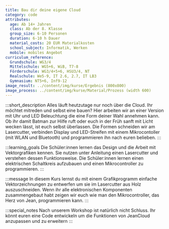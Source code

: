 ```yaml
---
title: Bau dir deine eigene Cloud
category: code
attributes:
  age: Ab 14+ Jahren
  class: Ab der 8. Klasse
  group_size: 6-10 Personen
  duration: 6-10 h Dauer
  material_costs: 20 EUR Materialkosten
  school_subject: Informatik, Werken
  mobile: mobiles Angebot
curriculum_reference:
  Grundschule: WG3/4  
  Mittelschule: WG5+6, WiB, T7-8  
  Förderschule: WG3/4+5+6, HSU3/4, NT   
  Realschule: We5-9, IT 2.6, 2.7, IT LB3  
  Gymnasium: NT5+6, Inf9-12
image_result: ../content/img/kurse/Ergebnis (800x800)
image_process: ../content/img/kurse/Material/Prozess (width 600)
---
```

:::short_description
Alles läuft heutzutage nur noch über die Cloud. Ihr möchtet mitreden und selbst eine bauen? Hier arbeiten wir an einer Version mit Uhr und LED Beleuchtung die eine Form deiner Wahl annehmen kann. Ob ihr damit Batman zur Hilfe ruft oder euch in der Früh sanft mit Licht wecken lässt, ist euch selbst überlassen. Die Formen schneiden wir am Lasercutter, verbinden Display und LED-Streifen mit einem Mikrocontoller (mit WLAN und Bluetooth) und programmieren ihn nach euren belieben.
:::

:::learning_goals
Die Schüler:innen lernen das Design und die Arbeit mit Vektorgrafiken kennen. Sie nutzen unter Anleitung einen Lasercutter und verstehen dessen Funktionsweise. Die Schüler:innen lernen einen elektrischen Schaltkreis aufzubauen und einen Mikrocontroller zu programmieren.
:::

:::message
In diesem Kurs lernst du mit einem Grafikprogramm einfache Vektorzeichnungen zu entwerfen um sie im Lasercutter aus Holz auszuschneiden. Wenn ihr alle elektronischen Komponenten zusammengebaut habt zeigen wir euch wie man den Mikrocontroller, das Herz von Jean, programmieren kann.
:::

:::special_notes
Nach unserem Workshop ist natürlich nicht Schluss. Ihr könnt euren eine Code entwickeln um die Funktionen von JeanCloud anzupassen und zu erweitern
:::
